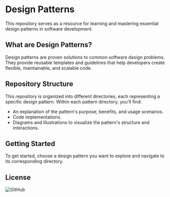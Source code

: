 # Design Patterns

This repository serves as a resource for learning and mastering essential design patterns in software development.

## What are Design Patterns?

Design patterns are proven solutions to common software design problems. They provide reusable templates and guidelines that help developers create flexible, maintainable, and scalable code.

## Repository Structure

This repository is organized into different directories, each representing a specific design pattern. Within each pattern directory, you'll find:

- An explanation of the pattern's purpose, benefits, and usage scenarios.
- Code implementations.
- Diagrams and illustrations to visualize the pattern's structure and interactions.

## Getting Started

To get started, choose a design pattern you want to explore and navigate to its corresponding directory.

## License

![GitHub](https://img.shields.io/github/license/jlopezestrada/Design-Patterns)
